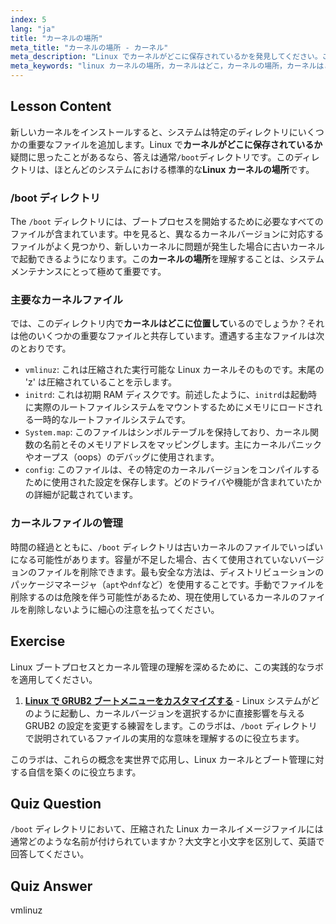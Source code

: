 ```yaml
---
index: 5
lang: "ja"
title: "カーネルの場所"
meta_title: "カーネルの場所 - カーネル"
meta_description: "Linux でカーネルがどこに保存されているかを発見してください。このガイドでは、vmlinuz や initrd などの主要なファイルを詳述しながら、/boot ディレクトリ内の Linux カーネルの場所について説明します。"
meta_keywords: "linux カーネルの場所，カーネルはどこ，カーネルの場所，カーネルはどこにありますか，linux でカーネルはどこに保存されていますか，vmlinuz, /boot ディレクトリ"
---
```


## Lesson Content

新しいカーネルをインストールすると、システムは特定のディレクトリにいくつかの重要なファイルを追加します。Linux で**カーネルがどこに保存されているか**疑問に思ったことがあるなら、答えは通常`/boot`ディレクトリです。このディレクトリは、ほとんどのシステムにおける標準的な**Linux カーネルの場所**です。

### /boot ディレクトリ

The `/boot` ディレクトリには、ブートプロセスを開始するために必要なすべてのファイルが含まれています。中を見ると、異なるカーネルバージョンに対応するファイルがよく見つかり、新しいカーネルに問題が発生した場合に古いカーネルで起動できるようになります。この**カーネルの場所**を理解することは、システムメンテナンスにとって極めて重要です。

### 主要なカーネルファイル

では、このディレクトリ内で**カーネルはどこに位置して**いるのでしょうか？それは他のいくつかの重要なファイルと共存しています。遭遇する主なファイルは次のとおりです。

- `vmlinuz`: これは圧縮された実行可能な Linux カーネルそのものです。末尾の 'z' は圧縮されていることを示します。
- `initrd`: これは初期 RAM ディスクです。前述したように、`initrd`は起動時に実際のルートファイルシステムをマウントするためにメモリにロードされる一時的なルートファイルシステムです。
- `System.map`: このファイルはシンボルテーブルを保持しており、カーネル関数の名前とそのメモリアドレスをマッピングします。主にカーネルパニックやオープス（oops）のデバッグに使用されます。
- `config`: このファイルは、その特定のカーネルバージョンをコンパイルするために使用された設定を保存します。どのドライバや機能が含まれていたかの詳細が記載されています。

### カーネルファイルの管理

時間の経過とともに、`/boot` ディレクトリは古いカーネルのファイルでいっぱいになる可能性があります。容量が不足した場合、古くて使用されていないバージョンのファイルを削除できます。最も安全な方法は、ディストリビューションのパッケージマネージャ（`apt`や`dnf`など）を使用することです。手動でファイルを削除するのは危険を伴う可能性があるため、現在使用しているカーネルのファイルを削除しないように細心の注意を払ってください。

## Exercise

Linux ブートプロセスとカーネル管理の理解を深めるために、この実践的なラボを適用してください。

1. **[Linux で GRUB2 ブートメニューをカスタマイズする](https://labex.io/ja/labs/comptia-customize-the-grub2-boot-menu-in-linux-590859)** - Linux システムがどのように起動し、カーネルバージョンを選択するかに直接影響を与える GRUB2 の設定を変更する練習をします。このラボは、`/boot` ディレクトリで説明されているファイルの実用的な意味を理解するのに役立ちます。

このラボは、これらの概念を実世界で応用し、Linux カーネルとブート管理に対する自信を築くのに役立ちます。

## Quiz Question

`/boot` ディレクトリにおいて、圧縮された Linux カーネルイメージファイルには通常どのような名前が付けられていますか？大文字と小文字を区別して、英語で回答してください。

## Quiz Answer

vmlinuz
